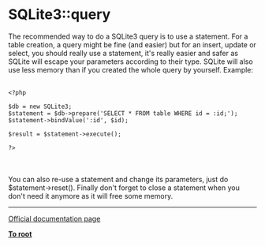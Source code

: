 # SQLite3::query



The recommended way to do a SQLite3 query is to use a statement. For a table creation, a query might be fine (and easier) but for an insert, update or select, you should really use a statement, it&apos;s really easier and safer as SQLite will escape your parameters according to their type. SQLite will also use less memory than if you created the whole query by yourself. Example:<br><br>

```
<?php

$db = new SQLite3;
$statement = $db->prepare('SELECT * FROM table WHERE id = :id;');
$statement->bindValue(':id', $id);

$result = $statement->execute();

?>
```
<br><br>You can also re-use a statement and change its parameters, just do $statement-&gt;reset(). Finally don&apos;t forget to close a statement when you don&apos;t need it anymore as it will free some memory.  

---

[Official documentation page](https://www.php.net/manual/en/sqlite3.query.php)

**[To root](/README.md)**